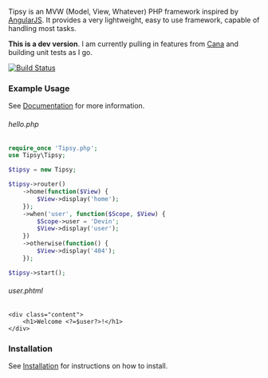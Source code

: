 Tipsy is an MVW (Model, View, Whatever) PHP framework inspired by [AngularJS](https://angularjs.org/). It provides a very lightweight, easy to use framework, capable of handling most tasks.



**This is a dev version**. I am currently pulling in features from [Cana](http://cana.la/) and building unit tests as I go.


[![Build Status](https://travis-ci.org/arzynik/Tipsy.svg?branch=master)](https://travis-ci.org/arzynik/Tipsy)




### Example Usage

See [Documentation](https://github.com/arzynik/Tipsy/wiki) for more information.

###### hello.php

```php
require_once 'Tipsy.php';
use Tipsy\Tipsy;

$tipsy = new Tipsy;

$tipsy->router()
	->home(function($View) {
		$View->display('home');
	});
	->when('user', function($Scope, $View) {
		$Scope->user = 'Devin';
		$View->display('user');
	})
	->otherwise(function() {
		$View->display('404');
	});

$tipsy->start();
```

###### user.phtml

```phtml
<div class="content">
	<h1>Welcome <?=$user?>!</h1>
</div>
```


### Installation

See [Installation](https://github.com/arzynik/Tipsy/wiki/Installation) for instructions on how to install.
